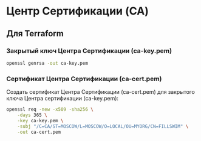 # Центр Сертификации (CA)

## Для Terraform

### Закрытый ключ Центра Сертификации (ca-key.pem) 
```bash
openssl genrsa -out ca-key.pem
```
### Сертификат Центра Сертификации (ca-cert.pem) 

Создать сертификат Центра Сертификации (ca-cert.pem) для закрытого ключа Центра сертификации (ca-key.pem):
```bash
openssl req -new -x509 -sha256 \
    -days 365 \
    -key ca-key.pem \
    -subj "/C=CA/ST=MOSCOW/L=MOSCOW/O=LOCAL/OU=MYORG/CN=FILLSWIM" \
    -out ca-cert.pem
```